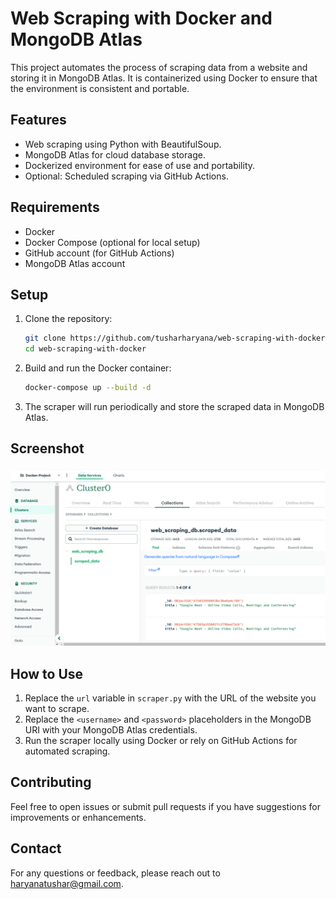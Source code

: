 # Web Scraping with Docker and MongoDB Atlas

This project automates the process of scraping data from a website and storing it in MongoDB Atlas. It is containerized using Docker to ensure that the environment is consistent and portable.

## Features
- Web scraping using Python with BeautifulSoup.
- MongoDB Atlas for cloud database storage.
- Dockerized environment for ease of use and portability.
- Optional: Scheduled scraping via GitHub Actions.

## Requirements
- Docker
- Docker Compose (optional for local setup)
- GitHub account (for GitHub Actions)
- MongoDB Atlas account

## Setup

1. Clone the repository:
    ```bash
    git clone https://github.com/tusharharyana/web-scraping-with-docker.git
    cd web-scraping-with-docker
    ```

2. Build and run the Docker container:
    ```bash
    docker-compose up --build -d
    ```

3. The scraper will run periodically and store the scraped data in MongoDB Atlas.

## Screenshot
![Output Screenshot](assets/output.png)

## How to Use

1. Replace the `url` variable in `scraper.py` with the URL of the website you want to scrape.
2. Replace the `<username>` and `<password>` placeholders in the MongoDB URI with your MongoDB Atlas credentials.
3. Run the scraper locally using Docker or rely on GitHub Actions for automated scraping.

## Contributing

Feel free to open issues or submit pull requests if you have suggestions for improvements or enhancements.


## Contact

For any questions or feedback, please reach out to [haryanatushar@gmail.com](mailto:haryanatushar@gmail.com).   